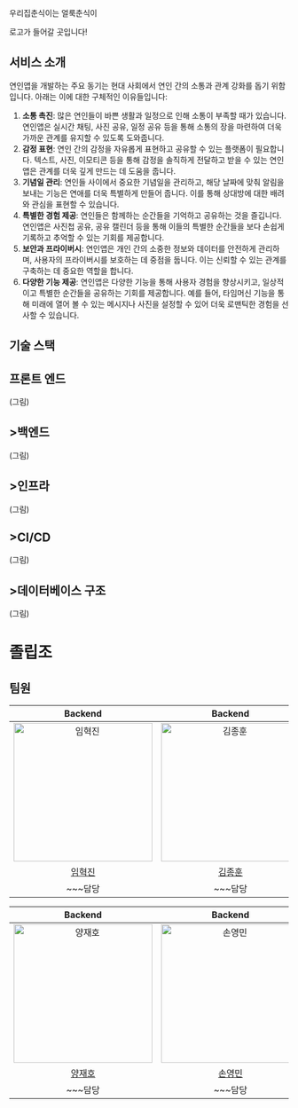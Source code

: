 우리집춘식이는 얼룩춘식이

로고가 들어갈 곳입니다!

<h2>서비스 소개</h2>

연인앱을 개발하는 주요 동기는 현대 사회에서 연인 간의 소통과 관계 강화를 돕기 위함입니다. 아래는 이에 대한 구체적인 이유들입니다:

1. **소통 촉진**: 많은 연인들이 바쁜 생활과 일정으로 인해 소통이 부족할 때가 있습니다. 연인앱은 실시간 채팅, 사진 공유, 일정 공유 등을 통해 소통의 장을 마련하여 더욱 가까운 관계를 유지할 수 있도록 도와줍니다.
2. **감정 표현**: 연인 간의 감정을 자유롭게 표현하고 공유할 수 있는 플랫폼이 필요합니다. 텍스트, 사진, 이모티콘 등을 통해 감정을 솔직하게 전달하고 받을 수 있는 연인앱은 관계를 더욱 깊게 만드는 데 도움을 줍니다.
3. **기념일 관리**: 연인들 사이에서 중요한 기념일을 관리하고, 해당 날짜에 맞춰 알림을 보내는 기능은 연애를 더욱 특별하게 만들어 줍니다. 이를 통해 상대방에 대한 배려와 관심을 표현할 수 있습니다.
4. **특별한 경험 제공**: 연인들은 함께하는 순간들을 기억하고 공유하는 것을 즐깁니다. 연인앱은 사진첩 공유, 공유 캘린더 등을 통해 이들의 특별한 순간들을 보다 손쉽게 기록하고 추억할 수 있는 기회를 제공합니다.
5. **보안과 프라이버시**: 연인앱은 개인 간의 소중한 정보와 데이터를 안전하게 관리하며, 사용자의 프라이버시를 보호하는 데 중점을 둡니다. 이는 신뢰할 수 있는 관계를 구축하는 데 중요한 역할을 합니다.
6. **다양한 기능 제공**: 연인앱은 다양한 기능을 통해 사용자 경험을 향상시키고, 일상적이고 특별한 순간들을 공유하는 기회를 제공합니다. 예를 들어, 타임머신 기능을 통해 미래에 열어 볼 수 있는 메시지나 사진을 설정할 수 있어 더욱 로맨틱한 경험을 선사할 수 있습니다.

   
<h2 iabindex="-1" dir="auto">기술 스택</h2>

<h2>프론트 엔드</h2>

(그림)

<h2>>백엔드</h2>

(그림)

<h2>>인프라</h2>
(그림)

<h2>>CI/CD</h2>
(그림)

<h2>>데이터베이스 구조</h2>
(그림)

# 졸립조
## 팀원



|                                    Backend                                             |                                        Backend                                         |                                        Backend                                         |
|:---------------------------------------------------------------------------------------:|:---------------------------------------------------------------------------------------:|:---------------------------------------------------------------------------------------:|
| <img src="https://avatars.githubusercontent.com/u/46448947?v=4" width=250px alt="임혁진"> | <img src="https://avatars.githubusercontent.com/u/163955216?v=4" width=250px alt="김종훈"> | <img src="https://avatars.githubusercontent.com/u/173024094?v=4" width=250px alt="이동렬">  |
|                          [임혁진](https://github.com/isaiahIM)                           |                           [김종훈](https://github.com/huni92)                           |                          [이동렬](https://github.com/ilellia)                          |
|                          ~~~담당                          |                           ~~~담당                           |                          ~~~담당                         |

|                                    Backend                                             |                                        Backend                                         |                                        Backend                                         |
|:---------------------------------------------------------------------------------------:|:---------------------------------------------------------------------------------------:|:---------------------------------------------------------------------------------------:|
| <img src="https://avatars.githubusercontent.com/u/173024011?v=4" width=250px alt="양재호"> | <img src="https://avatars.githubusercontent.com/u/169255823?v=4" width=250px alt="손영민"> | <img src="https://avatars.githubusercontent.com/u/169255823?v=4" width=250px alt="오도경"> |
|                          [양재호](https://github.com/Tund3377)                           |                           [손영민](https://github.com/thsdudals208)                           |                [오도경](https://github.com/dokhung)                           |
|                         ~~~담당                          |                           ~~~담당                           |                          ~~~담당                          |
